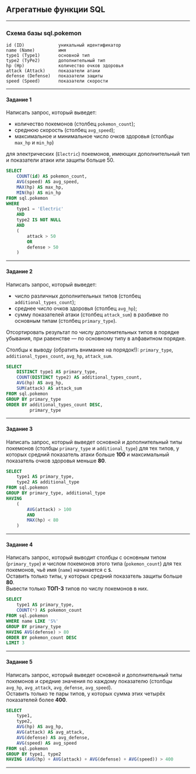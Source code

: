 ## Агрегатные функции SQL ##

----

### Схема базы sql.pokemon ###

    id (ID)             уникальный идентификатор
    name (Name)         имя
    type1 (Type1)       основной тип
    type2 (TyPe2)       дополнительный тип
    hp (Hp)             количество очков здоровья
    attack (Attack)     показатели атаки
    defense (Defense)   показатели защиты
    speed (Speed)       показатели скорости

----

#### **Задание 1** ####

Написать запрос, который выведет:

- количество покемонов (столбец `pokemon_count`);
- среднюю скорость (столбец `avg_speed`);
- максимальное и минимальное число очков здоровья (столбцы `max_hp` и `min_hp`)

для электрических (`Electric`) покемонов, имеющих дополнительный тип и
показатели атаки или защиты больше 50.

```sql
SELECT
    COUNT(id) AS pokemon_count,
    AVG(speed) AS avg_speed,
    MAX(hp) AS max_hp,
    MIN(hp) AS min_hp
FROM sql.pokemon
WHERE
    type1 = 'Electric'
    AND
    type2 IS NOT NULL
    AND
    (
        attack > 50
        OR
        defense > 50
    )
```

----

#### **Задание 2** ####

Написать запрос, который выведет:

- число различных дополнительных типов (столбец `additional_types_count`);
- среднее число очков здоровья (столбец `avg_hp`);
- сумму показателей атаки (столбец `attack_sum`) в разбивке по основным типам
(столбец `primary_type`).

Отсортировать результат по числу дополнительных типов в порядке убывания, при
равенстве&nbsp;&mdash; по основному типу в алфавитном порядке.

Столбцы к выводу (обратить внимание на порядок!): `primary_type`,
`additional_types_count`, `avg_hp`, `attack_sum`.

```sql
SELECT
    DISTINCT type1 AS primary_type,
    COUNT(DISTINCT type2) AS additional_types_count,
    AVG(hp) AS avg_hp,
    SUM(attack) AS attack_sum
FROM sql.pokemon
GROUP BY primary_type
ORDER BY additional_types_count DESC,
         primary_type
```

----

#### **Задание 3** ####

Написать запрос, который выведет основной и дополнительный типы покемонов
(столбцы `primary_type` и `additional_type`) для тех типов, у которых средний
показатель атаки больше **100** и максимальный показатель очков здоровья меньше
**80**.

```sql
SELECT
    type1 AS primary_type,
    type2 AS additional_type
FROM sql.pokemon
GROUP BY primary_type, additional_type
HAVING
    (
        AVG(attack) > 100
        AND
        MAX(hp) < 80
    )
```

----

#### **Задание 4** ####

Написать запрос, который выводит столбцы с основным типом (`primary_type`) и
числом покемонов этого типа (`pokemon_count`) для тех покемонов, чьё имя
(`name`) начинается с **`S`**.    
Оставить только типы, у которых средний показатель защиты больше **80**.    
Вывести только **ТОП-3** типов по числу покемонов в них.

```sql
SELECT
    type1 AS primary_type,
    COUNT(*) AS pokemon_count
FROM sql.pokemon
WHERE name LIKE 'S%'
GROUP BY primary_type
HAVING AVG(defense) > 80
ORDER BY pokemon_count DESC
LIMIT 3
```

----

#### **Задание 5** ####

Написать запрос, который выведет основной и дополнительный типы покемонов и
средние значения по каждому показателю (столбцы `avg_hp`, `avg_attack`,
`avg_defense`, `avg_speed`).    
Оставить только те пары типов, у которых сумма этих четырёх показателей более
**400**.

```sql
SELECT
    type1,
    type2,
    AVG(hp) AS avg_hp,
    AVG(attack) AS avg_attack,
    AVG(defense) AS avg_defense,
    AVG(speed) AS avg_speed
FROM sql.pokemon
GROUP BY type1, type2
HAVING (AVG(hp) + AVG(attack) + AVG(defense) + AVG(speed)) > 400
```

----
